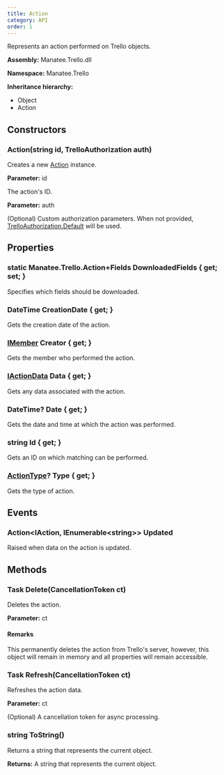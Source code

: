 ```yaml
---
title: Action
category: API
order: 1
---
```


Represents an action performed on Trello objects.

**Assembly:** Manatee.Trello.dll

**Namespace:** Manatee.Trello

**Inheritance hierarchy:**

- Object
- Action

## Constructors

### Action(string id, TrelloAuthorization auth)

Creates a new [Action](../Action#action) instance.

**Parameter:** id

The action&#39;s ID.

**Parameter:** auth

(Optional) Custom authorization parameters. When not provided, [TrelloAuthorization.Default](../TrelloAuthorization#static-trelloauthorization-default--get-) will be used.

## Properties

### static Manatee.Trello.Action+Fields DownloadedFields { get; set; }

Specifies which fields should be downloaded.

### DateTime CreationDate { get; }

Gets the creation date of the action.

### [IMember](../IMember#imember) Creator { get; }

Gets the member who performed the action.

### [IActionData](../IActionData#iactiondata) Data { get; }

Gets any data associated with the action.

### DateTime? Date { get; }

Gets the date and time at which the action was performed.

### string Id { get; }

Gets an ID on which matching can be performed.

### [ActionType](../ActionType#actiontype)? Type { get; }

Gets the type of action.

## Events

### Action&lt;IAction, IEnumerable&lt;string&gt;&gt; Updated

Raised when data on the action is updated.

## Methods

### Task Delete(CancellationToken ct)

Deletes the action.

**Parameter:** ct

#### Remarks

This permanently deletes the action from Trello&#39;s server, however, this object will remain in memory and all properties will remain accessible.

### Task Refresh(CancellationToken ct)

Refreshes the action data.

**Parameter:** ct

(Optional) A cancellation token for async processing.

### string ToString()

Returns a string that represents the current object.

**Returns:** A string that represents the current object.

